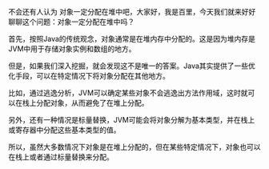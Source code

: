 <font style="color:rgb(6, 6, 7);">不会还有人认为 对象一定分配在堆中吧，大家好，我是百里，今天我们就来好好聊聊这个问题：对象一定分配在堆中吗？</font>

<font style="color:rgb(6, 6, 7);">首先，按照Java的传统观念，对象通常是在堆内存中分配的。这是因为堆内存是JVM中用于存储对象实例和数组的地方。</font>

<font style="color:rgb(6, 6, 7);">但是，如果我们深入挖掘，就会发现这不是唯一的答案。Java其实提供了一些优化手段，可以在特定情况下将对象分配在其他地方。</font>

<font style="color:rgb(6, 6, 7);">比如，通过逃逸分析，JVM可以确定某些对象不会逃逸出方法作用域，这时就可以在栈上分配对象，从而避免了在堆上分配。</font>

<font style="color:rgb(6, 6, 7);">另外，还有一种情况是标量替换，JVM可能会将对象分解为基本类型，并在栈上或寄存器中分配这些基本类型的值。</font>

<font style="color:rgb(6, 6, 7);">所以，虽然大多数情况下对象是在堆上分配的，但在某些特定情况下，对象也可以在栈上或者通过标量替换来分配。</font>

